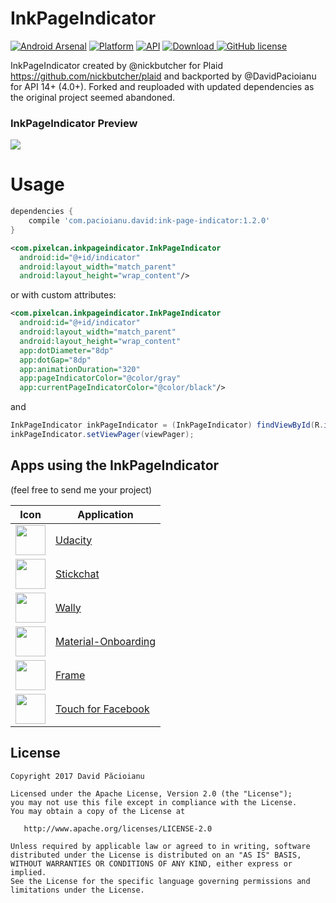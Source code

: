 # InkPageIndicator

[![Android Arsenal](https://img.shields.io/badge/Android%20Arsenal-InkPageIndicator-green.svg?style=true)](https://android-arsenal.com/details/1/2932) 
[![Platform](https://img.shields.io/badge/Platform-Android-green.svg)](http://developer.android.com/index.html)
[![API](https://img.shields.io/badge/API-14%2B-brightgreen.svg)](https://android-arsenal.com/api?level=14)
[![Download](https://api.bintray.com/packages/vexigon/maven/InkPagerIndicator/images/download.svg) ](https://bintray.com/vexigon/maven/InkPagerIndicator/_latestVersion)
[![GitHub license](https://img.shields.io/badge/license-Apache%202-blue.svg)](https://raw.githubusercontent.com/DavidPacioianu/InkPageIndicator/master/LICENSE) 

InkPageIndicator created by @nickbutcher for Plaid https://github.com/nickbutcher/plaid and backported by @DavidPacioianu for API 14+ (4.0+). Forked and reuploaded with updated dependencies as the original project seemed abandoned.

<h3>InkPageIndicator Preview</h3>

![](http://i.imgur.com/fRgDXWK.gif)

# Usage

```gradle
dependencies {
    compile 'com.pacioianu.david:ink-page-indicator:1.2.0'
}
```

```xml
<com.pixelcan.inkpageindicator.InkPageIndicator
  android:id="@+id/indicator"
  android:layout_width="match_parent"
  android:layout_height="wrap_content"/>
```

or with custom attributes:
```xml
<com.pixelcan.inkpageindicator.InkPageIndicator
  android:id="@+id/indicator"
  android:layout_width="match_parent"
  android:layout_height="wrap_content"
  app:dotDiameter="8dp"
  app:dotGap="8dp"
  app:animationDuration="320"
  app:pageIndicatorColor="@color/gray"
  app:currentPageIndicatorColor="@color/black"/>
```
 and 
 
```java
InkPageIndicator inkPageIndicator = (InkPageIndicator) findViewById(R.id.indicator);
inkPageIndicator.setViewPager(viewPager);
```

## Apps using the InkPageIndicator
(feel free to send me your project)

Icon | Application
------------ | -------------
<img src="https://goo.gl/QrCvNu" width="48" height="48" /> | [Udacity](https://play.google.com/store/apps/details?id=com.udacity.android) 
<img src="https://goo.gl/4i6lVV" width="48" height="48" /> | [Stickchat](https://play.google.com/store/apps/details?id=com.timmystudios.stickchat) 
<img src="https://goo.gl/ZtSdKQ" width="48" height="48" /> | [Wally](https://play.google.com/store/apps/details?id=com.brocoli.wally)
<img src="https://goo.gl/MZRSab" width="48" height="48" /> | [Material-Onboarding](https://github.com/Vexigon/Material-Onboarding)
<img src="https://goo.gl/PNN4yC" width="48" height="48" /> | [Frame](https://play.google.com/store/apps/details?id=com.cwfei.frame) 
<img src="https://goo.gl/wpVss6" width="48" height="48" /> | [Touch for Facebook](https://play.google.com/store/apps/details?id=com.fa.touch.free) 

License
--------

    Copyright 2017 David Păcioianu

    Licensed under the Apache License, Version 2.0 (the "License");
    you may not use this file except in compliance with the License.
    You may obtain a copy of the License at

       http://www.apache.org/licenses/LICENSE-2.0

    Unless required by applicable law or agreed to in writing, software
    distributed under the License is distributed on an "AS IS" BASIS,
    WITHOUT WARRANTIES OR CONDITIONS OF ANY KIND, either express or implied.
    See the License for the specific language governing permissions and
    limitations under the License.
